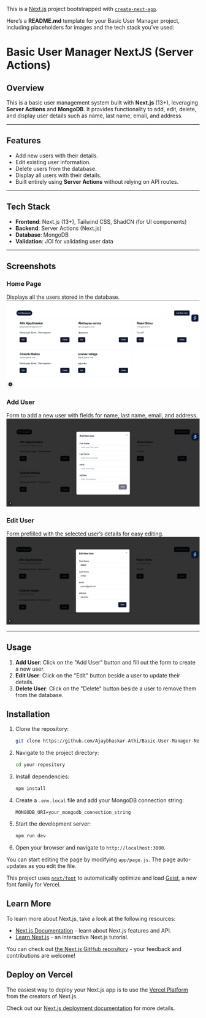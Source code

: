 This is a [Next.js](https://nextjs.org) project bootstrapped with [`create-next-app`](https://github.com/vercel/next.js/tree/canary/packages/create-next-app).


Here’s a **README.md** template for your Basic User Manager project, including placeholders for images and the tech stack you’ve used:

# Basic User Manager NextJS (Server Actions)

## Overview
This is a basic user management system built with **Next.js** (13+), leveraging **Server Actions** and **MongoDB**. It provides functionality to add, edit, delete, and display user details such as name, last name, email, and address.

---

## Features
- Add new users with their details.
- Edit existing user information.
- Delete users from the database.
- Display all users with their details.
- Built entirely using **Server Actions** without relying on API routes.

---

## Tech Stack
- **Frontend**: Next.js (13+), Tailwind CSS, ShadCN (for UI components)
- **Backend**: Server Actions (Next.js)
- **Database**: MongoDB
- **Validation**: JOI for validating user data

---

## Screenshots

### Home Page
Displays all the users stored in the database.
![Home Page](./images/home.png)

### Add User
Form to add a new user with fields for name, last name, email, and address.
![Add User](./images/add.png)

### Edit User
Form prefilled with the selected user’s details for easy editing.
![Edit User](./images/edit.png)

---


## Usage
1. **Add User**: Click on the "Add User" button and fill out the form to create a new user.
2. **Edit User**: Click on the "Edit" button beside a user to update their details.
3. **Delete User**: Click on the "Delete" button beside a user to remove them from the database.


## Installation

1. Clone the repository:
   ```bash
   git clone https://github.com/Ajaybhaskar-Athi/Basic-User-Manager-NextJS-ServerActions.git
   ```

2. Navigate to the project directory:
   ```bash
   cd your-repository
   ```

3. Install dependencies:
   ```bash
   npm install
   ```

4. Create a `.env.local` file and add your MongoDB connection string:
   ```env
   MONGODB_URI=your_mongodb_connection_string
   ```

5. Start the development server:
   ```bash
   npm run dev
   ```

6. Open your browser and navigate to `http://localhost:3000`.



You can start editing the page by modifying `app/page.js`. The page auto-updates as you edit the file.

This project uses [`next/font`](https://nextjs.org/docs/app/building-your-application/optimizing/fonts) to automatically optimize and load [Geist](https://vercel.com/font), a new font family for Vercel.

## Learn More

To learn more about Next.js, take a look at the following resources:

- [Next.js Documentation](https://nextjs.org/docs) - learn about Next.js features and API.
- [Learn Next.js](https://nextjs.org/learn) - an interactive Next.js tutorial.

You can check out [the Next.js GitHub repository](https://github.com/vercel/next.js) - your feedback and contributions are welcome!

## Deploy on Vercel

The easiest way to deploy your Next.js app is to use the [Vercel Platform](https://vercel.com/new?utm_medium=default-template&filter=next.js&utm_source=create-next-app&utm_campaign=create-next-app-readme) from the creators of Next.js.

Check out our [Next.js deployment documentation](https://nextjs.org/docs/app/building-your-application/deploying) for more details.

